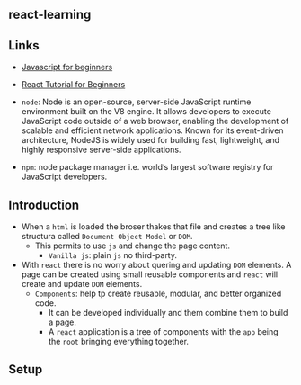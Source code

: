 ## react-learning

## Links
- [Javascript for beginners](https://www.youtube.com/watch?v=W6NZfCO5SIk)
- [React Tutorial for Beginners](https://www.youtube.com/watch?v=SqcY0GlETPk)

- `node`: Node is an open-source, server-side JavaScript runtime environment built on the V8 engine. It allows developers to execute JavaScript code outside of a web browser, enabling the development of scalable and efficient network applications. Known for its event-driven architecture, NodeJS is widely used for building fast, lightweight, and highly responsive server-side applications.
- `npm`: node package manager i.e. world’s largest software registry for JavaScript developers.
##  Introduction

- When a `html` is loaded the broser thakes that file and creates a tree like structura called `Document Object Model` or `DOM`.
  - This permits to use `js` and change the page content.
    - `Vanilla js`: plain `js` no third-party.
- With `react` there is no worry about quering and updating `DOM` elements. A page can be created using small reusable components and `react` will create and update `DOM` elements.
  - `Components`: help tp create reusable, modular, and better organized code.
    - It can be developed individually and them combine them to build a page.
    - A `react` application is a tree of components with the `app` being the `root` bringing everything together.

## Setup
